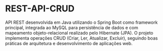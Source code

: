 # REST-API-CRUD
API REST desenvolvida em Java utilizando o Spring Boot como framework principal, integrada ao MySQL para persistência de dados e com mapeamento objeto-relacional realizado pelo Hibernate (JPA).  O projeto implementa operações CRUD (Criar, Ler, Atualizar, Excluir), seguindo boas práticas de arquitetura e desenvolvimento de aplicações web.
